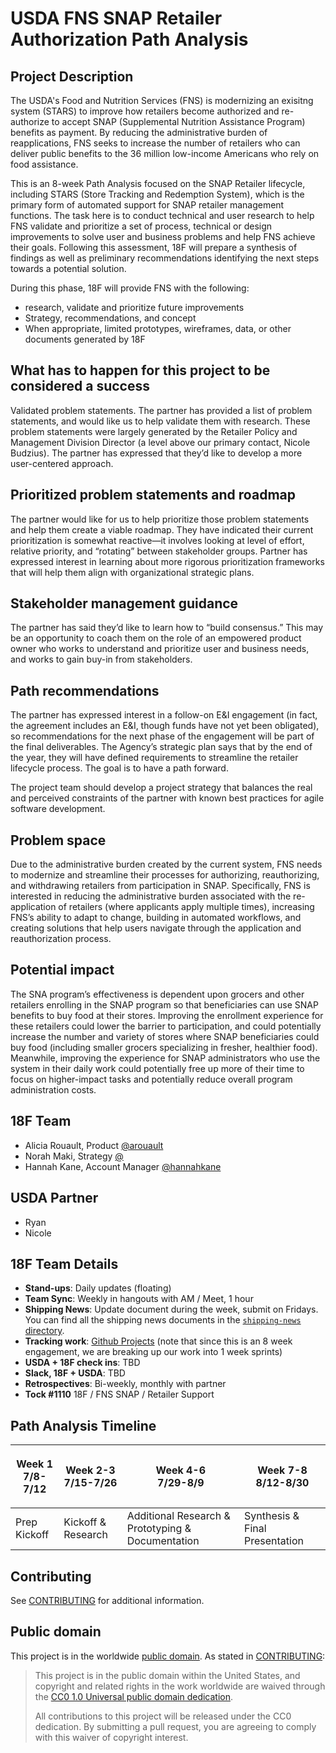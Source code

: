 # USDA FNS SNAP Retailer Authorization Path Analysis

## Project Description

The USDA's Food and Nutrition Services (FNS) is modernizing an exisitng system (STARS) to improve how retailers become authorized and re-authorize to accept SNAP (Supplemental Nutrition Assistance Program) benefits as payment. By reducing the administrative burden of reapplications, FNS seeks to increase the number of retailers who can deliver public benefits to the 36 million low-income Americans who rely on food assistance. 

This is an 8-week Path Analysis focused on the SNAP Retailer lifecycle, including STARS (Store Tracking and Redemption System), which is the primary form of automated support for SNAP retailer management functions. The task here is to conduct technical and user research to help FNS validate and prioritize a set of process, technical or design improvements to solve user and business problems and help FNS achieve their goals. Following this assessment, 18F will prepare a synthesis of findings as well as preliminary recommendations identifying the next steps towards a potential solution.

During this phase, 18F will provide FNS with the following:

- research, validate and prioritize future improvements 
- Strategy, recommendations, and concept
- When appropriate, limited prototypes, wireframes, data, or other documents generated by 18F

## What has to happen for this project to be considered a success 
Validated problem statements. The partner has provided a list of problem statements, and would like us to help validate them with research. These problem statements were largely generated by the Retailer Policy and Management Division Director (a level above our primary contact, Nicole Budzius). The partner has expressed that they’d like to develop a more user-centered approach.

## Prioritized problem statements and roadmap
The partner would like for us to help prioritize those problem statements and help them create a viable roadmap. They have indicated their current prioritization is somewhat reactive—it involves looking at level of effort, relative priority, and “rotating” between stakeholder groups. Partner has expressed interest in learning about more rigorous prioritization frameworks that will help them align with organizational strategic plans. 

## Stakeholder management guidance
The partner has said they’d like to learn how to “build consensus.” This may be an opportunity to coach them on the role of an empowered product owner who works to understand and prioritize user and business needs, and works to gain buy-in from stakeholders. 

## Path recommendations
The partner has expressed interest in a follow-on E&I engagement (in fact, the agreement includes an E&I, though funds have not yet been obligated), so recommendations for the next phase of the engagement will be part of the final deliverables.
The Agency’s strategic plan says that by the end of the year, they will have defined requirements to streamline the retailer lifecycle process. The goal is to have a path forward.

The project team should develop a project strategy that balances the real and perceived constraints of the partner with known best practices for agile software development.

## Problem space
Due to the administrative burden created by the current system, FNS needs to modernize and streamline their processes for authorizing, reauthorizing, and withdrawing retailers from participation in SNAP. Specifically, FNS is interested in reducing the administrative burden associated with the re-application of retailers (where applicants apply multiple times), increasing FNS’s ability to adapt to change, building in automated workflows, and creating solutions that help users navigate through the application and reauthorization process.

## Potential impact
The SNA program’s effectiveness is dependent upon grocers and other retailers enrolling in the SNAP program so that beneficiaries can use SNAP benefits to buy food at their stores. Improving the enrollment experience for these retailers could lower the barrier to participation, and could potentially increase the number and variety of stores where SNAP beneficiaries could buy food (including smaller grocers specializing in fresher, healthier food). Meanwhile, improving the experience for SNAP administrators who use the system in their daily work could potentially free up more of their time to focus on higher-impact tasks and potentially reduce overall program administration costs.


## 18F Team

- Alicia Rouault, Product [@arouault](https://github.com/arouault)
- Norah Maki, Strategy [@](https://github.com/)
- Hannah Kane, Account Manager [@hannahkane](https://github.com/hannahkane)

## USDA Partner
- Ryan 
- Nicole 


## 18F Team Details 

- **Stand-ups**: Daily updates (floating) 
- **Team Sync**: Weekly in hangouts with AM / Meet, 1 hour
- **Shipping News**: Update document during the week, submit on Fridays. You can
  find all the shipping news documents in the [`shipping-news`
  directory](./shipping-news).
- **Tracking work**: [Github Projects](https://github.com/18F/SNAP-Retailer-Authorization/projects) (note that since this is an 8 week engagement, we are breaking up our work into 1 week sprints)
- **USDA + 18F check ins**: TBD
- **Slack, 18F + USDA**: TBD
- **Retrospectives**: Bi-weekly, monthly with partner
- **Tock #1110** 18F / FNS SNAP / Retailer Support 

[slack-channel]: https://gsa-tts.slack.com/hs-snap-retailers

## Path Analysis Timeline

| <p align=center> Week 1 <br> 7/8-7/12 </p> | <p align=center> Week 2-3 <br> 7/15-7/26 </p> | <p align=center> Week 4-6 <br> 7/29-8/9 </p> | <p align=center> Week 7-8 <br> 8/12-8/30 </p> |
| ------ | -------- | -------- | -------- |
| Prep Kickoff | Kickoff & Research | Additional Research & Prototyping & Documentation | Synthesis & Final Presentation |


## Contributing

See [CONTRIBUTING](CONTRIBUTING.md) for additional information.

## Public domain

This project is in the worldwide [public domain](LICENSE.md). As stated in [CONTRIBUTING](CONTRIBUTING.md):

> This project is in the public domain within the United States, and copyright
> and related rights in the work worldwide are waived through the [CC0 1.0
> Universal public domain dedication](https://creativecommons.org/publicdomain/zero/1.0/).
>
> All contributions to this project will be released under the CC0 dedication.
> By submitting a pull request, you are agreeing to comply with this waiver of
> copyright interest.
